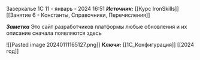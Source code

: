 
Зазеркалье 1С
 11 - январь - 2024  16:51 
***Источник:***  [[Курс IronSkills]] [[Занятие 6 - Константы, Справочники, Перечисления]]

***Заметка*** 
Это сайт разработчиков платформы
любые обновления и их описание сначала появляются здесь

![[Pasted image 20240111165127.png]]
***Ключи:*** [[1С_Конфигурация]] [[2024 год]]